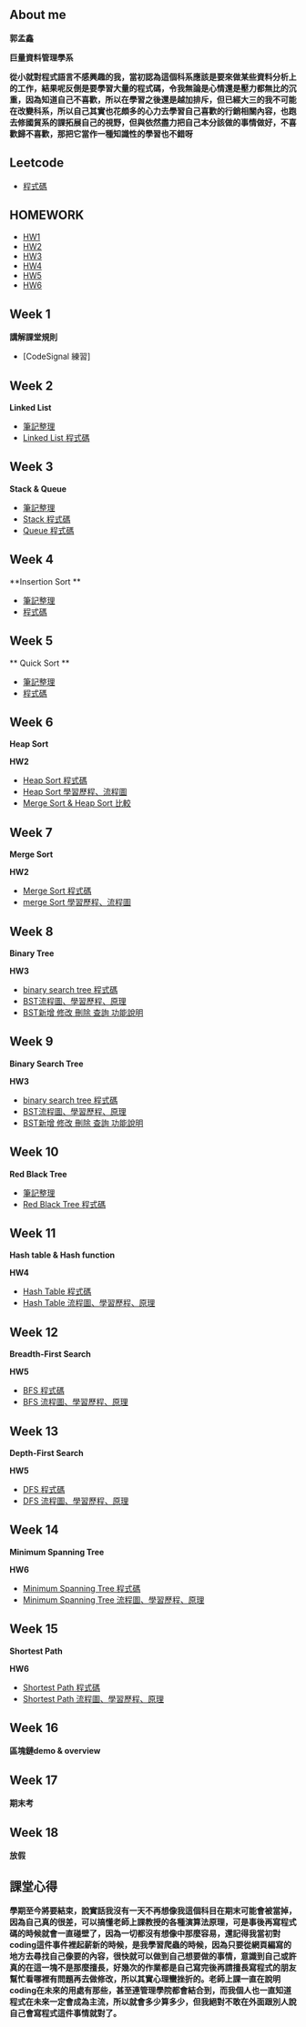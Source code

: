 About me
---------
**郭孟鑫**

**巨量資料管理學系**

**從小就對程式語言不感興趣的我，當初認為這個科系應該是要來做某些資料分析上的工作，結果呢反倒是要學習大量的程式碼，令我無論是心情還是壓力都無比的沉重，因為知道自己不喜歡，所以在學習之後還是越加排斥，但已經大三的我不可能在改變科系，所以自己其實也花頗多的心力去學習自己喜歡的行銷相關內容，也跑去修國貿系的課拓展自己的視野，但與依然盡力把自己本分該做的事情做好，不喜歡歸不喜歡，那把它當作一種知識性的學習也不錯呀**


Leetcode 
---------
* [程式碼](https://github.com/Kuomenghsin/my-learning-note/tree/master/Leetcode)

HOMEWORK
----------

* [HW1](https://github.com/Kuomenghsin/my-learning-note/tree/master/HW1)
* [HW2](https://github.com/Kuomenghsin/my-learning-note/tree/master/HW2)
* [HW3](https://github.com/Kuomenghsin/my-learning-note/tree/master/HW3)
* [HW4](https://github.com/Kuomenghsin/my-learning-note/tree/master/HW4)
* [HW5](https://github.com/Kuomenghsin/my-learning-note/tree/master/HW5)
* [HW6](https://github.com/Kuomenghsin/my-learning-note/tree/master/HW6)



Week 1
---------
**講解課堂規則**

* [CodeSignal 練習]


Week 2
---------
**Linked List**
* [筆記整理](https://github.com/Kuomenghsin/my-learning-note/blob/master/week2/link%20list%20%E5%8E%9F%E7%90%86.md)
* [Linked List 程式碼](https://github.com/Kuomenghsin/my-learning-note/blob/master/week2/design%20linked%20list)


Week 3
--------
**Stack & Queue**
* [筆記整理](https://github.com/Kuomenghsin/my-learning-note/blob/master/week3/stack%20%26%20queue%E5%8E%9F%E7%90%86.md)
* [Stack 程式碼](https://github.com/Kuomenghsin/my-learning-note/blob/master/week3/minstack)
* [Queue 程式碼](https://github.com/Kuomenghsin/my-learning-note/blob/master/week3/queue)


Week 4
---------

**Insertion Sort **
* [筆記整理](https://github.com/Kuomenghsin/my-learning-note/blob/master/week4/insertion%20sort)
* [程式碼](https://github.com/Kuomenghsin/my-learning-note/blob/master/week4/insertion%20sort%20code)


Week 5
---------

** Quick Sort **
* [筆記整理](https://github.com/Kuomenghsin/my-learning-note/blob/master/week5/quick%20sort%20.md)
* [程式碼](https://github.com/Kuomenghsin/my-learning-note/blob/master/week5/quick%20sort)






Week 6
---------
**Heap Sort**

**HW2**
* [Heap Sort 程式碼](https://github.com/Kuomenghsin/my-learning-note/blob/master/week6/heap%20sort%20%E7%A8%8B%E5%BC%8F%E7%A2%BC)
* [Heap Sort 學習歷程、流程圖](https://github.com/Kuomenghsin/my-learning-note/blob/master/week6/Heap%20Sort%20.md)
* [Merge Sort & Heap Sort 比較](https://github.com/Kuomenghsin/my-learning-note/blob/master/HW2/Heap%20Sort%20%E8%88%87%20Merge%20Sort%20%E6%AF%94%E8%BC%83.docx.pdf)


Week 7 
-------
**Merge Sort**

**HW2**
* [Merge Sort 程式碼](https://github.com/Kuomenghsin/my-learning-note/blob/master/week7/merge%20sort)
* [merge Sort 學習歷程、流程圖](https://github.com/Kuomenghsin/my-learning-note/blob/master/week7/merge%20sort%20.md)


Week 8 
---------
**Binary Tree**

**HW3**
* [binary search tree 程式碼](https://github.com/Kuomenghsin/my-learning-note/blob/master/week8/binary%20search%20tree)
* [BST流程圖、學習歷程、原理](https://github.com/Kuomenghsin/my-learning-note/blob/master/HW3/Binary%20Search%20Tree%20%E6%B5%81%E7%A8%8B%E5%9C%96%E5%AD%B8%E7%BF%92%E6%AD%B7%E7%A8%8B%E8%88%87BST%E5%8E%9F%E7%90%86.ipynb)
* [BST新增 修改 刪除 查詢 功能說明](https://github.com/Kuomenghsin/my-learning-note/blob/master/HW3/Binary%20Search%20Tree%20%E6%96%B0%E5%A2%9E%E3%80%81%E5%88%AA%E9%99%A4%E3%80%81%E6%9F%A5%E8%A9%A2%E3%80%81%E4%BF%AE%E6%94%B9%E5%8A%9F%E8%83%BD%E8%AA%AA%E6%98%8E)


Week 9 
---------
**Binary Search Tree**

**HW3**
* [binary search tree 程式碼](https://github.com/Kuomenghsin/my-learning-note/blob/master/week8/binary%20search%20tree)
* [BST流程圖、學習歷程、原理](https://github.com/Kuomenghsin/my-learning-note/blob/master/HW3/Binary%20Search%20Tree%20%E6%B5%81%E7%A8%8B%E5%9C%96%E5%AD%B8%E7%BF%92%E6%AD%B7%E7%A8%8B%E8%88%87BST%E5%8E%9F%E7%90%86.ipynb)
* [BST新增 修改 刪除 查詢 功能說明](https://github.com/Kuomenghsin/my-learning-note/blob/master/HW3/Binary%20Search%20Tree%20%E6%96%B0%E5%A2%9E%E3%80%81%E5%88%AA%E9%99%A4%E3%80%81%E6%9F%A5%E8%A9%A2%E3%80%81%E4%BF%AE%E6%94%B9%E5%8A%9F%E8%83%BD%E8%AA%AA%E6%98%8E)

Week 10 
---------
**Red Black Tree**
* [筆記整理](https://github.com/Kuomenghsin/my-learning-note/blob/master/week10/red%20black%20tree%20.md)
* [Red Black Tree 程式碼](https://github.com/Kuomenghsin/my-learning-note/blob/master/week10/red%20black%20tree)


Week 11 
---------
**Hash table & Hash function**

**HW4**
* [Hash Table 程式碼](https://github.com/Kuomenghsin/my-learning-note/blob/master/week11/hash_table_06111306.py)
* [Hash Table 流程圖、學習歷程、原理](https://github.com/Kuomenghsin/my-learning-note/blob/master/week11/Hash%20Table%20%E5%AD%B8%E7%BF%92%E6%AD%B7%E7%A8%8B%E3%80%81%E6%B5%81%E7%A8%8B%E5%9C%96Hash%20Table%20%E5%AD%B8%E7%BF%92%E6%AD%B7%E7%A8%8B%E3%80%81%E6%B5%81%E7%A8%8B%E5%9C%96%E8%88%87%E5%8E%9F%E7%90%86.ipynb)


Week 12 
---------
**Breadth-First Search**

**HW5**
* [BFS 程式碼](https://github.com/Kuomenghsin/my-learning-note/blob/master/week13/BFS_06111306.py)
* [BFS 流程圖、學習歷程、原理](https://github.com/Kuomenghsin/my-learning-note/blob/master/week13/BFS%E8%88%87DFS%E6%B5%81%E7%A8%8B%E5%9C%96%E3%80%81%E5%AD%B8%E7%BF%92%E6%AD%B7%E7%A8%8B%E8%88%87%E5%8E%9F%E7%90%86%E6%AF%94%E8%BC%83.ipynb)


Week 13 
---------
**Depth-First Search**

**HW5**
* [DFS 程式碼](https://github.com/Kuomenghsin/my-learning-note/blob/master/week13/BFS_06111306.py)
* [DFS 流程圖、學習歷程、原理](https://github.com/Kuomenghsin/my-learning-note/blob/master/week13/BFS%E8%88%87DFS%E6%B5%81%E7%A8%8B%E5%9C%96%E3%80%81%E5%AD%B8%E7%BF%92%E6%AD%B7%E7%A8%8B%E8%88%87%E5%8E%9F%E7%90%86%E6%AF%94%E8%BC%83.ipynb)


Week 14 
---------
**Minimum Spanning Tree**

**HW6**
* [Minimum Spanning Tree 程式碼](https://github.com/Kuomenghsin/my-learning-note/blob/master/Week14/minimum%20spanning%20tree)
* [Minimum Spanning Tree 流程圖、學習歷程、原理](https://github.com/Kuomenghsin/my-learning-note/blob/master/Week14/minimum%20spanning%20tree%20.md)



Week 15 
---------
**Shortest Path**

**HW6**
* [Shortest Path 程式碼](https://github.com/Kuomenghsin/my-learning-note/blob/master/HW6/shortest%20path)
* [Shortest Path 流程圖、學習歷程、原理](https://github.com/Kuomenghsin/my-learning-note/blob/master/HW6/Dijkstra%20and%20Kruskal%20%E5%8E%9F%E7%90%86%E8%88%87%E6%B5%81%E7%A8%8B%E5%9C%96%20(1).ipynb)

Week 16
---------
**區塊鏈demo & overview**

Week 17
---------
**期末考**

Week 18
---------
**放假**


課堂心得
---------

**學期至今將要結束，說實話我沒有一天不再想像我這個科目在期末可能會被當掉，因為自己真的很差，可以搞懂老師上課教授的各種演算法原理，可是事後再寫程式碼的時候就會一直碰壁了，因為一切都沒有想像中那麼容易，還記得我當初對coding這件事件裡起薪新的時候，是我學習爬蟲的時候，因為只要從網頁編寫的地方去尋找自己像要的內容，很快就可以做到自己想要做的事情，意識到自己或許真的在這一塊不是那麼擅長，好幾次的作業都是自己寫完後再請擅長寫程式的朋友幫忙看哪裡有問題再去做修改，所以其實心理蠻挫折的。老師上課一直在說明coding在未來的用處有那些，甚至連管理學院都會結合到，而我個人也一直知道程式在未來一定會成為主流，所以就會多少算多少，但我絕對不敢在外面跟別人說自己會寫程式這件事情就對了。**


